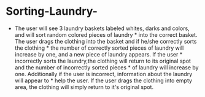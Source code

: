 # Sorting-Laundry-
 * The user will see 3 laundry baskets labeled whites, darks and colors, and will sort random colored pieces of laundry   * into the correct basket. The user drags the clothing into the basket and if he/she correctly sorts the clothing  * the number of correctly sorted pieces of laundry will increase by one, and a new piece of laundry appears. If the user  * incorrectly sorts the laundry,the clothing will return to its original spot and the number of incorrectly sorted pieces  * of laundry will increase by one. Additionally if the user is incorrect, information about the laundry will appear to   * help the user. If the user drags the clothing into empty area, the clothing will simply return to it's original spot. 

